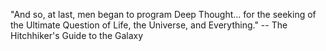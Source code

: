 "And so, at last, men began to program Deep Thought... for the seeking of the Ultimate Question of Life, the Universe, and Everything." -- The Hitchhiker's Guide to the Galaxy
